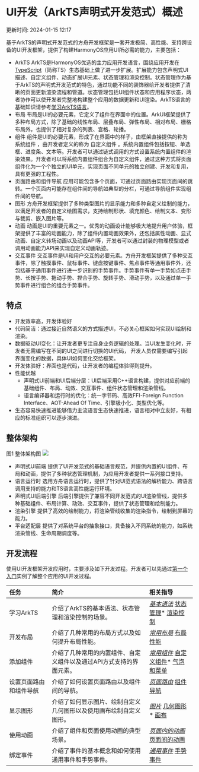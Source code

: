 # UI开发（ArkTS声明式开发范式）概述

更新时间: 2024-01-15 12:17

基于ArkTS的声明式开发范式的方舟开发框架是一套开发极简、高性能、支持跨设备的UI开发框架，提供了构建HarmonyOS应用UI所必需的能力，主要包括：

* ArkTS
  ArkTS是HarmonyOS优选的主力应用开发语言，围绕应用开发在[TypeScript](https://gitee.com/link?target=https://www.typescriptlang.org/)（简称TS）生态基础上做了进一步扩展。扩展能力包含声明式UI描述、自定义组件、动态扩展UI元素、状态管理和渲染控制。状态管理作为基于ArkTS的声明式开发范式的特色，通过功能不同的装饰器给开发者提供了清晰的页面更新渲染流程和管道。状态管理包括UI组件状态和应用程序状态，两者协作可以使开发者完整地构建整个应用的数据更新和UI渲染。ArkTS语言的基础知识请参考[学习ArkTS语言](https://developer.harmonyos.com/cn/docs/documentation/doc-guides-V3/arkts-get-started-0000001504769321-V3)。
* 布局
  布局是UI的必要元素，它定义了组件在界面中的位置。ArkUI框架提供了多种布局方式，除了基础的线性布局、层叠布局、弹性布局、相对布局、栅格布局外，也提供了相对复杂的列表、宫格、轮播。
* 组件
  组件是UI的必要元素，形成了在界面中的样子，由框架直接提供的称为 系统组件 ，由开发者定义的称为 自定义组件 。系统内置组件包括按钮、单选框、进度条、文本等。开发者可以通过链式调用的方式设置系统内置组件的渲染效果。开发者可以将系统内置组件组合为自定义组件，通过这种方式将页面组件化为一个个独立的UI单元，实现页面不同单元的独立创建、开发和复用，具有更强的工程性。
* 页面路由和组件导航
  应用可能包含多个页面，可通过页面路由实现页面间的跳转。一个页面内可能存在组件间的导航如典型的分栏，可通过导航组件实现组件间的导航。
* 图形
  方舟开发框架提供了多种类型图片的显示能力和多种自定义绘制的能力，以满足开发者的自定义绘图需求，支持绘制形状、填充颜色、绘制文本、变形与裁剪、嵌入图片等。
* 动画
  动画是UI的重要元素之一。优秀的动画设计能够极大地提升用户体验，框架提供了丰富的动画能力，除了组件内置动画效果外，还包括属性动画、显式动画、自定义转场动画以及动画API等，开发者可以通过封装的物理模型或者调用动画能力API来实现自定义动画轨迹。
* 交互事件
  交互事件是UI和用户交互的必要元素。方舟开发框架提供了多种交互事件，除了触摸事件、鼠标事件、键盘按键事件、焦点事件等通用事件外，还包括基于通用事件进行进一步识别的手势事件。手势事件有单一手势如点击手势、长按手势、拖动手势、捏合手势、旋转手势、滑动手势，以及通过单一手势事件进行组合的组合手势事件。

## 特点

* 开发效率高，开发体验好
* 代码简洁：通过接近自然语义的方式描述UI，不必关心框架如何实现UI绘制和渲染。
* 数据驱动UI变化：让开发者更专注自身业务逻辑的处理。当UI发生变化时，开发者无需编写在不同的UI之间进行切换的UI代码， 开发人员仅需要编写引起界面变化的数据，具体UI如何变化交给框架。
* 开发体验好：界面也是代码，让开发者的编程体验得到提升。
* 性能优越
  * 声明式UI前端和UI后端分层：UI后端采用C++语言构建，提供对应前端的基础组件、布局、动效、交互事件、组件状态管理和渲染管线。
  * 语言编译器和运行时的优化：统一字节码、高效FFI-Foreign Function Interface、AOT-Ahead Of Time、引擎极小化、类型优化等。
* 生态容易快速推进能够借力主流语言生态快速推进，语言相对中立友好，有相应的标准组织可以逐步演进。

## 整体架构

图1 整体架构图
![](https://alliance-communityfile-drcn.dbankcdn.com/FileServer/getFile/cmtyPub/011/111/111/0000000000011111111.20231121183835.55416990424641061066031010287574:50001231000000:2800:72C8299F2C597AEB3953F8A5E5D31D3C1927137D8452D5686181BE4D668AD46C.png?needInitFileName=true?needInitFileName=true?needInitFileName=true?needInitFileName=true)

* 声明式UI前端
  提供了UI开发范式的基础语言规范，并提供内置的UI组件、布局和动画，提供了多种状态管理机制，为应用开发者提供一系列接口支持。
* 语言运行时
  选用方舟语言运行时，提供了针对UI范式语法的解析能力、跨语言调用支持的能力和TS语言高性能运行环境。
* 声明式UI后端引擎
  后端引擎提供了兼容不同开发范式的UI渲染管线，提供多种基础组件、布局计算、动效、交互事件，提供了状态管理和绘制能力。
* 渲染引擎
  提供了高效的绘制能力，将渲染管线收集的渲染指令，绘制到屏幕的能力。
* 平台适配层
  提供了对系统平台的抽象接口，具备接入不同系统的能力，如系统渲染管线、生命周期调度等。

## 开发流程

使用UI开发框架开发应用时，主要涉及如下开发过程。开发者可以先通过[第一个入门](https://developer.harmonyos.com/cn/docs/documentation/doc-guides-V3/start-with-ets-stage-0000001477980905-V3)实例了解整个应用的UI开发过程。

| 任务                   | 简介                                                                | 相关指导                                                                                                                                                                                                                                                                                                                                                                                                      |
| :--------------------- | :------------------------------------------------------------------ | :------------------------------------------------------------------------------------------------------------------------------------------------------------------------------------------------------------------------------------------------------------------------------------------------------------------------------------------------------------------------------------------------------------ |
| 学习ArkTS              | 介绍了ArkTS的基本语法、状态管理和渲染控制的场景。                   | *[基本语法](https://developer.harmonyos.com/cn/docs/documentation/doc-guides-V3/arkts-basic-syntax-overview-0000001531611153-V3)* [状态管理](https://developer.harmonyos.com/cn/docs/documentation/doc-guides-V3/arkts-state-management-overview-0000001524537145-V3)* [渲染控制](https://developer.harmonyos.com/cn/docs/documentation/doc-guides-V3/arkts-rendering-control-overview-0000001543911149-V3)            |
| 开发布局               | 介绍了几种常用的布局方式以及如何提升布局性能。                      | *[常用布局](https://developer.harmonyos.com/cn/docs/documentation/doc-guides-V3/arkts-layout-development-overview-0000001450866508-V3)* [布局性能](https://developer.harmonyos.com/cn/docs/documentation/doc-guides-V3/arkts-layout-development-performance-boost-0000001450914106-V3)                                                                                                                              |
| 添加组件               | 介绍了几种常用的内置组件、自定义组件以及通过API方式支持的界面元素。 | *[常用组件](https://developer.harmonyos.com/cn/docs/documentation/doc-guides-V3/arkts-common-components-button-0000001450914110-V3)* [自定义组件](https://developer.harmonyos.com/cn/docs/documentation/doc-guides-V3/arkts-create-custom-components-0000001473537046-V3)* [气泡和菜单](https://developer.harmonyos.com/cn/docs/documentation/doc-guides-V3/arkts-popup-and-menu-components-popup-0000001500753909-V3) |
| 设置页面路由和组件导航 | 介绍了如何设置页面路由以及组件间的导航。                            | *[页面路由](https://developer.harmonyos.com/cn/docs/documentation/doc-guides-V3/arkts-routing-0000001503325125-V3)* [组件导航](https://developer.harmonyos.com/cn/docs/documentation/doc-guides-V3/arkts-navigation-navigation-0000001453365116-V3)                                                                                                                                                                 |
| 显示图形               | 介绍了如何显示图片、绘制自定义几何图形以及使用画布绘制自定义图形。  | *[图片](https://developer.harmonyos.com/cn/docs/documentation/doc-guides-V3/arkts-graphics-display-0000001451075174-V3)* [几何图形](https://developer.harmonyos.com/cn/docs/documentation/doc-guides-V3/arkts-geometric-shape-drawing-0000001503484809-V3)* [画布](https://developer.harmonyos.com/cn/docs/documentation/doc-guides-V3/arkts-drawing-customization-on-canvas-0000001453684976-V3)                      |
| 使用动画               | 介绍了组件和页面使用动画的典型场景。                                | *[页面内的动画](https://developer.harmonyos.com/cn/docs/documentation/doc-guides-V3/arkts-layout-update-animation-0000001500356349-V3)* [页面间的动画](https://developer.harmonyos.com/cn/docs/documentation/doc-guides-V3/arkts-zoom-animation-0000001500515609-V3)                                                                                                                                                |
| 绑定事件               | 介绍了事件的基本概念和如何使用通用事件和手势事件。                  | *[通用事件](https://developer.harmonyos.com/cn/docs/documentation/doc-guides-V3/arkts-common-events-touch-screen-event-0000001451076450-V3)* [手势事件](https://developer.harmonyos.com/cn/docs/documentation/doc-guides-V3/arkts-gesture-events-binding-0000001529037393-V3)                                                                                                                                       |

